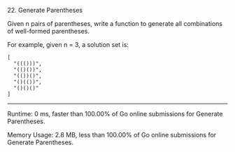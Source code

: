 22\. Generate Parentheses

Given n pairs of parentheses, write a function to generate all combinations of well-formed parentheses.

For example, given n = 3, a solution set is:

```
[
  "((()))",
  "(()())",
  "(())()",
  "()(())",
  "()()()"
]
```

-----------
Runtime: 0 ms, faster than 100.00% of Go online submissions for Generate Parentheses.

Memory Usage: 2.8 MB, less than 100.00% of Go online submissions for Generate Parentheses.